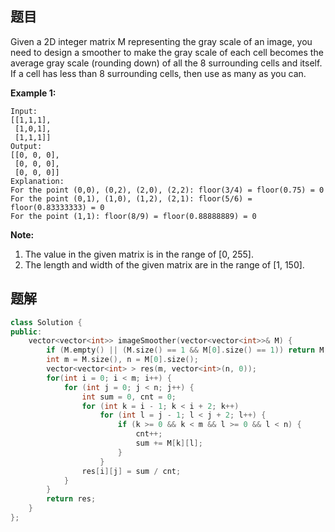 ## 题目

Given a 2D integer matrix M representing the gray scale of an image, you need to design a smoother to make the gray scale of each cell becomes the average gray scale (rounding down) of all the 8 surrounding cells and itself. If a cell has less than 8 surrounding cells, then use as many as you can.

**Example 1:**

```
Input:
[[1,1,1],
 [1,0,1],
 [1,1,1]]
Output:
[[0, 0, 0],
 [0, 0, 0],
 [0, 0, 0]]
Explanation:
For the point (0,0), (0,2), (2,0), (2,2): floor(3/4) = floor(0.75) = 0
For the point (0,1), (1,0), (1,2), (2,1): floor(5/6) = floor(0.83333333) = 0
For the point (1,1): floor(8/9) = floor(0.88888889) = 0
```

**Note:**

1. The value in the given matrix is in the range of [0, 255].
2. The length and width of the given matrix are in the range of [1, 150].



## 题解

```cpp
class Solution {
public:
    vector<vector<int>> imageSmoother(vector<vector<int>>& M) {
        if (M.empty() || (M.size() == 1 && M[0].size() == 1)) return M;
        int m = M.size(), n = M[0].size();
        vector<vector<int> > res(m, vector<int>(n, 0));
        for(int i = 0; i < m; i++) {
            for (int j = 0; j < n; j++) {
                int sum = 0, cnt = 0;
                for (int k = i - 1; k < i + 2; k++)
                    for (int l = j - 1; l < j + 2; l++) {
                        if (k >= 0 && k < m && l >= 0 && l < n) {
                            cnt++;
                            sum += M[k][l];
                        }
                    }
                res[i][j] = sum / cnt;
            }
        }
        return res;
    }
};
```

